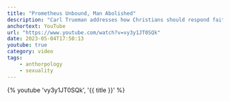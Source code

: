 ```yaml
---
title: "Prometheus Unbound, Man Abolished"
description: "Carl Trueman addresses how Christians should respond faithfully to the challenge of post-humanism in his remarks accepting the first annual CS Lewis Award for Christian Wisdom. May 3 2023."
anchortext: YouTube
url: "https://www.youtube.com/watch?v=vy3y1JT0SQk"
date: 2023-05-04T17:50:13
youtube: true
category: video
tags:
    - anthorpology
    - sexuality
---
```


{% youtube 'vy3y1JT0SQk', '{{ title }}' %}